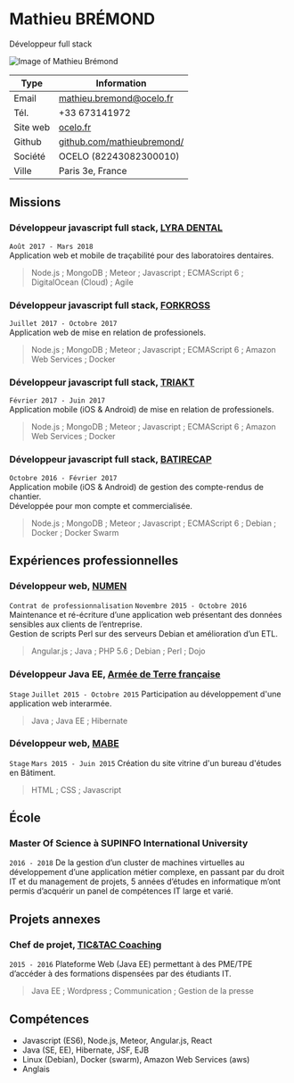# Mathieu BRÉMOND
Développeur full stack  

![Image of Mathieu Brémond](https://website.ocelo.fr/img/mathieu_small.png)

Type | Information 
------------ | ------------- 
Email | <a href="mailto:mathieu.bremond@ocelo.fr">mathieu.bremond@ocelo.fr</a> 
Tél. | +33 673141972 
Site web | <a href="https://ocelo.fr">ocelo.fr</a> 
Github | <a href="https://github.com/mathieubremond/">github.com/mathieubremond/</a> 
Société | OCELO (82243082300010)
Ville | Paris 3e, France 


## Missions

### Développeur javascript full stack, <a href="https://www.lyratrack.dental">LYRA DENTAL</a> 
`Août 2017 - Mars 2018`  
Application web et mobile de traçabilité pour des laboratoires dentaires.  
> Node.js ; MongoDB ; Meteor ; Javascript ; ECMAScript 6 ; DigitalOcean (Cloud) ; Agile

### Développeur javascript full stack, <a href="https://leankross.ocelo.fr">FORKROSS</a> 
`Juillet 2017 - Octobre 2017`  
Application web de mise en relation de professionels.  
> Node.js ; MongoDB ; Meteor ; Javascript ; ECMAScript 6 ; Amazon Web Services ; Docker

### Développeur javascript full stack, <a href="https://triakt.com/sarea">TRIAKT</a> 
`Février 2017 - Juin 2017`  
Application mobile (iOS & Android) de mise en relation de professionels.  
> Node.js ; MongoDB ; Meteor ; Javascript ; ECMAScript 6 ; Amazon Web Services ; Docker

### Développeur javascript full stack, <a href="https://app.batirecap.com">BATIRECAP</a> 
`Octobre 2016 - Février 2017`  
Application mobile (iOS & Android) de gestion des compte-rendus de chantier.  
Développée pour mon compte et commercialisée. 
> Node.js ; MongoDB ; Meteor ; Javascript ; ECMAScript 6 ; Debian ; Docker ; Docker Swarm

## Expériences professionnelles

### Développeur web, <a href="http://www.numen.fr/fr/">NUMEN</a> 
`Contrat de professionnalisation` `Novembre 2015 - Octobre 2016`  
Maintenance et ré-écriture d’une application web présentant des données sensibles aux clients de l’entreprise.  
Gestion de scripts Perl sur des serveurs Debian et amélioration d’un ETL.  
> Angular.js ; Java ; PHP 5.6 ; Debian ; Perl ; Dojo

### Développeur Java EE, <a href="https://www.defense.gouv.fr/terre">Armée de Terre française</a> 
`Stage` `Juillet 2015 - Octobre 2015`
Participation au développement d'une application web interarmée.
> Java ; Java EE ; Hibernate

### Développeur web, <a href="http://mabe37.fr/">MABE</a> 
`Stage` `Mars 2015 - Juin 2015`
Création du site vitrine d'un bureau d'études en Bâtiment.
> HTML ; CSS ; Javascript

## École

### Master Of Science à SUPINFO International University
`2016 - 2018`
De la gestion d’un cluster de machines virtuelles au développement d’une application métier
complexe, en passant par du droit IT et du management de projets, 5 années d’études en informatique m’ont permis d’acquérir un panel de compétences IT large et varié.  

## Projets annexes

### Chef de projet, <a href="http://tictac-coaching.fr/home/">TIC&TAC Coaching</a> 
`2015 - 2016`
Plateforme Web (Java EE) permettant à des PME/TPE d’accéder à des formations dispensées par des étudiants IT.
> Java EE ; Wordpress ; Communication ; Gestion de la presse

## Compétences

* Javascript (ES6), Node.js, Meteor, Angular.js, React
* Java (SE, EE), Hibernate, JSF, EJB
* Linux (Debian), Docker (swarm), Amazon Web Services (aws)
* Anglais

<!-- ### Footer

Dernière modification: 31 janv. 2018 -->


